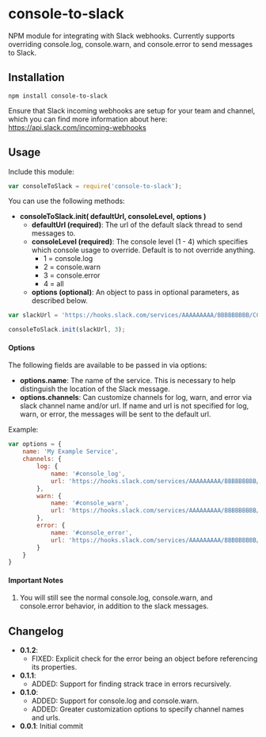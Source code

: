 console-to-slack
==========================

NPM module for integrating with Slack webhooks. Currently supports overriding console.log, console.warn, and console.error to send messages to Slack.

## Installation
```
npm install console-to-slack
```

Ensure that Slack incoming webhooks are setup for your team and channel, which you can find more information about here: https://api.slack.com/incoming-webhooks

## Usage
Include this module:
```javascript
var consoleToSlack = require('console-to-slack');
```

You can use the following methods:

- **consoleToSlack.init( defaultUrl, consoleLevel, options )**
	- **defaultUrl (required)**: The url of the default slack thread to send messages to.
	- **consoleLevel (required)**: The console level (1 - 4) which specifies which console usage to override. Default is to not override anything.
		- 1 = console.log
		- 2 = console.warn
		- 3 = console.error
		- 4 = all
	- **options (optional)**: An object to pass in optional parameters, as described below.

```javascript
var slackUrl = 'https://hooks.slack.com/services/AAAAAAAAA/BBBBBBBBB/CCCCCCCCCCCCCCCCCCCCCCCC';

consoleToSlack.init(slackUrl, 3);
```

#### Options
The following fields are available to be passed in via options:

- **options.name**: The name of the service. This is necessary to help distinguish the location of the Slack message.
- **options.channels**: Can customize channels for log, warn, and error via slack channel name and/or url. If name and url is not specified for log, warn, or error, the messages will be sent to the default url.

Example:

```javascript
var options = {
	name: 'My Example Service',
	channels: {
		log: {
			name: '#console_log',
			url: 'https://hooks.slack.com/services/AAAAAAAAA/BBBBBBBBB/CCCCCCCCCCCCCCCCCCCCCCCC'
		},
		warn: {
			name: '#console_warn',
			url: 'https://hooks.slack.com/services/AAAAAAAAA/BBBBBBBBB/CCCCCCCCCCCCCCCCCCCCCCCC'
		},
		error: {
			name: '#console_error',
			url: 'https://hooks.slack.com/services/AAAAAAAAA/BBBBBBBBB/CCCCCCCCCCCCCCCCCCCCCCCC'
		}
	}
}
```

#### Important Notes

1. You will still see the normal console.log, console.warn, and console.error behavior, in addition to the slack messages.

## Changelog
- **0.1.2**:
	- FIXED: Explicit check for the error being an object before referencing its properties.
- **0.1.1**:
	- ADDED: Support for finding strack trace in errors recursively.
- **0.1.0**:
	- ADDED: Support for console.log and console.warn.
	- ADDED: Greater customization options to specify channel names and urls.
- **0.0.1**: Initial commit

